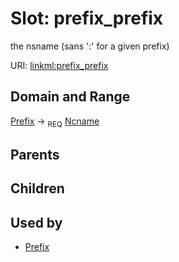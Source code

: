 
# Slot: prefix_prefix


the nsname (sans ':' for a given prefix)

URI: [linkml:prefix_prefix](https://w3id.org/linkml/prefix_prefix)


## Domain and Range

[Prefix](Prefix.md) &#8594;  <sub>REQ</sub> [Ncname](types/Ncname.md)

## Parents


## Children


## Used by

 * [Prefix](Prefix.md)
